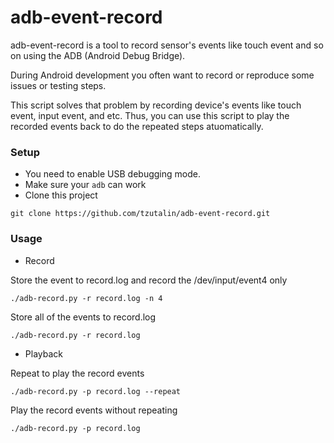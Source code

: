 # adb-event-record
adb-event-record is a tool to record sensor's events like touch event and so on using the ADB (Android Debug Bridge).

During Android development you often want to record or reproduce some issues or testing steps. 

This script solves that problem by recording device's events like touch event, input event, and etc. Thus, you can use this script to play the recorded events back to do the repeated steps atuomatically. 

### Setup
 
* You need to enable USB debugging mode.
* Make sure your `adb` can work
* Clone this project
```
git clone https://github.com/tzutalin/adb-event-record.git
```

### Usage

* Record

Store the event to record.log and record the /dev/input/event4 only
```
./adb-record.py -r record.log -n 4
```

Store all of the events to record.log
```
./adb-record.py -r record.log
```

* Playback

Repeat to play the record events
```
./adb-record.py -p record.log --repeat
```

Play the record events without repeating
```
./adb-record.py -p record.log
```

